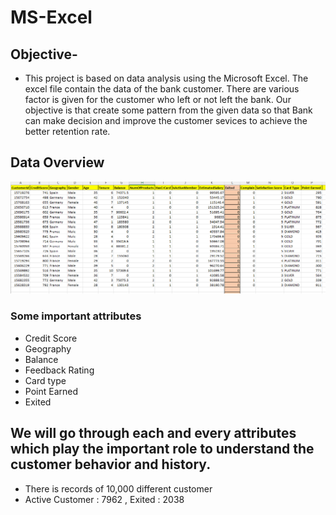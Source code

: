 # MS-Excel
## Objective- 
- This project is based on data analysis using the Microsoft Excel. The excel file contain the data of the bank customer. There are various factor is given for the customer who left or not left the bank. Our objective is that create some pattern from the given data so that Bank can make decision and improve the customer sevices to achieve the better retention rate.

## Data Overview
![image](https://github.com/msarvesh2022/MS-Excel/blob/main/curn-101.png)

### Some important attributes
- Credit Score
- Geography
- Balance
- Feedback Rating
- Card type
- Point Earned
- Exited

## We will go through each and every attributes which play the important role to understand the customer behavior and history.

- There is records of 10,000 different customer
- Active Customer : 7962 , Exited : 2038
